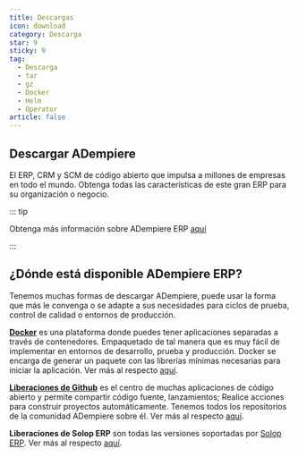 ```yaml
---
title: Descargas
icon: download
category: Descarga
star: 9
sticky: 9
tag:
  - Descarga
  - tar
  - gz
  - Docker
  - Helm
  - Operator
article: false
---
```


## Descargar ADempiere

El ERP, CRM y SCM de código abierto que impulsa a millones de empresas en todo el mundo. Obtenga todas las características de este gran ERP para su organización o negocio.

::: tip

Obtenga más información sobre ADempiere ERP [aquí](../docs)

:::

## ¿Dónde está disponible ADempiere ERP?

Tenemos muchas formas de descargar ADempiere, puede usar la forma que más le convenga o se adapte a sus necesidades para ciclos de prueba, control de calidad o entornos de producción.

[**Docker**](https://www.docker.com/) es una plataforma donde puedes tener aplicaciones separadas a través de contenedores. Empaquetado de tal manera que es muy fácil de implementar en entornos de desarrollo, prueba y producción. Docker se encarga de generar un paquete con las librerías mínimas necesarias para iniciar la aplicación. Ver más al respecto [aquí](docker.md).

[**Liberaciones de Github**](https://github.com/erpya/zk-ui/releases) es el centro de muchas aplicaciones de código abierto y permite compartir código fuente, lanzamientos; Realice acciones para construir proyectos automáticamente. Tenemos todos los repositorios de la comunidad ADempiere sobre él. Ver más al respecto [aquí](binary.md).


**Liberaciones de Solop ERP** son todas las versiones soportadas por [Solop ERP](https://solopsoftware.com/). Ver más al respecto [aquí](updates.md).